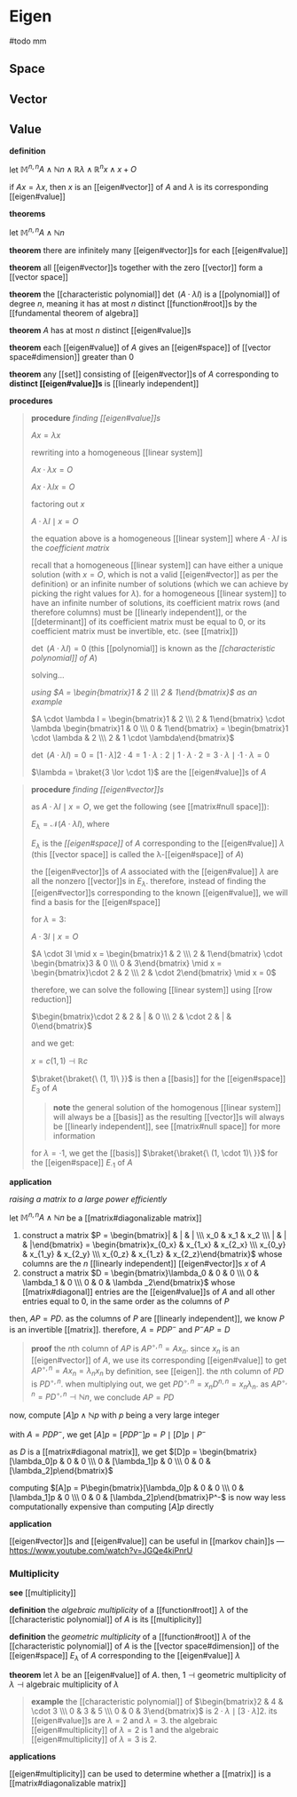 # Eigen

#todo mm

## Space

## Vector

## Value

**definition**

let $\mathbb M^{n, n} A \land \mathbb N n \land \mathbb R \lambda \land \mathbb R^n x \land x + O$

if $Ax = \lambda x$, then $x$ is an [[eigen#vector]] of $A$ and $\lambda$ is its corresponding [[eigen#value]]

**theorems**

let $\mathbb M^{n, n} A \land \mathbb N n$

**theorem** there are infinitely many [[eigen#vector]]s for each [[eigen#value]]

**theorem** all [[eigen#vector]]s together with the zero [[vector]] form a [[vector space]]

**theorem** the [[characteristic polynomial]] $\det\ (A \cdot \lambda I)$ is a [[polynomial]] of degree $n$, meaning it has at most $n$ distinct [[function#root]]s by the [[fundamental theorem of algebra]]

**theorem** $A$ has at most $n$ distinct [[eigen#value]]s

**theorem** each [[eigen#value]] of $A$ gives an [[eigen#space]] of [[vector space#dimension]] greater than $0$

**theorem** any [[set]] consisting of [[eigen#vector]]s of $A$ corresponding to **distinct [[eigen#value]]s** is [[linearly independent]]

**procedures**

> **procedure** _finding [[eigen#value]]s_
>
> $Ax = \lambda x$
>
> rewriting into a homogeneous [[linear system]]
>
> $Ax \cdot \lambda x = O$
>
> $Ax \cdot \lambda I x = O$
>
> factoring out $x$
>
> $A \cdot \lambda I \mid x = O$
>
> the equation above is a homogeneous [[linear system]] where $A \cdot \lambda I$ is the _coefficient matrix_
>
> recall that a homogeneous [[linear system]] can have either a unique solution (with $x = O$, which is not a valid [[eigen#vector]] as per the definition) or an infinite number of solutions (which we can achieve by picking the right values for $\lambda$). for a homogeneous [[linear system]] to have an infinite number of solutions, its coefficient matrix rows (and therefore columns) must be [[linearly independent]], or the [[determinant]] of its coefficient matrix must be equal to $0$, or its coefficient matrix must be invertible, etc. (see [[matrix]])
>
> $\det\ (A \cdot \lambda I) = 0$ (this [[polynomial]] is known as the _[[characteristic polynomial]] of $A$_)
>
> solving...
>
> _using $A = \begin{bmatrix}1 & 2 \\\  2 & 1\end{bmatrix}$ as an example_
>
> $A \cdot \lambda I = \begin{bmatrix}1 & 2 \\\  2 & 1\end{bmatrix} \cdot \lambda \begin{bmatrix}1 & 0 \\\  0 & 1\end{bmatrix} = \begin{bmatrix}1 \cdot \lambda & 2 \\\  2 & 1 \cdot \lambda\end{bmatrix}$
>
> $\det\ (A \cdot \lambda I) = 0 = [1 \cdot \lambda]2 \cdot 4 = 1 \cdot \lambda : 2 \mid 1 \cdot \lambda \cdot 2 = 3 \cdot \lambda \mid \cdot 1 \cdot \lambda = 0$
>
> $\lambda = \braket{3 \lor \cdot 1}$ are the [[eigen#value]]s of $A$

> **procedure** _finding [[eigen#vector]]s_
>
> as $A \cdot \lambda I \mid x = O$, we get the following (see [[matrix#null space]]):
>
> $E_\lambda = \mathcal N (A \cdot \lambda I)$, where
>
> $E_\lambda$ is the _[[eigen#space]]_ of $A$ corresponding to the [[eigen#value]] $\lambda$ (this [[vector space]] is called the λ-[[eigen#space]] of $A$)
>
> the [[eigen#vector]]s of $A$ associated with the [[eigen#value]] $\lambda$ are all the nonzero [[vector]]s in $E_\lambda$. therefore, instead of finding the [[eigen#vector]]s corresponding to the known [[eigen#value]], we will find a basis for the [[eigen#space]]
>
> for $\lambda = 3$:
>
> $A \cdot 3I \mid x = O$
>
> $A \cdot 3I \mid x = \begin{bmatrix}1 & 2 \\\  2 & 1\end{bmatrix} \cdot \begin{bmatrix}3 & 0 \\\  0 & 3\end{bmatrix} \mid x = \begin{bmatrix}\cdot 2 & 2 \\\  2 & \cdot 2\end{bmatrix} \mid x = 0$
>
> therefore, we can solve the following [[linear system]] using [[row reduction]]
>
> $\begin{bmatrix}\cdot 2 & 2 & | & 0 \\\  2 & \cdot 2 & | & 0\end{bmatrix}$
>
> and we get:
>
> $x = c (1, 1) \dashv \mathbb R c$
>
> $\braket{\braket{\ (1, 1)\ }}$ is then a [[basis]] for the [[eigen#space]] $E_3$ of $A$
>
> > **note** the general solution of the homogenous [[linear system]] will always be a [[basis]] as the resulting [[vector]]s will always be [[linearly independent]], see [[matrix#null space]] for more information
>
> for $\lambda = \cdot 1$, we get the [[basis]] $\braket{\braket{\ (1, \cdot 1)\ }}$ for the [[eigen#space]] $E_{\cdot 1}$ of $A$

**application**

_raising a matrix to a large power efficiently_

let $\mathbb M^{n, n} A \land \mathbb N n$ be a [[matrix#diagonalizable matrix]]

1.  construct a matrix $P = \begin{bmatrix}| & | & | \\\ x_0 & x_1 & x_2 \\\ | & | & |\end{bmatrix} = \begin{bmatrix}x_{0_x} & x_{1_x} & x_{2_x} \\\ x_{0_y} & x_{1_y} & x_{2_y} \\\ x_{0_z} & x_{1_z} & x_{2_z}\end{bmatrix}$ whose columns are the $n$ [[linearly independent]] [[eigen#vector]]s $x$ of $A$
2.  construct a matrix $D = \begin{bmatrix}\lambda_0 & 0 & 0 \\\ 0 & \lambda_1 & 0 \\\ 0 & 0 & \lambda _2\end{bmatrix}$ whose [[matrix#diagonal]] entries are the [[eigen#value]]s of $A$ and all other entries equal to $0$, in the same order as the columns of $P$

then, $AP = PD$. as the columns of $P$ are [[linearly independent]], we know $P$ is an invertible [[matrix]]. therefore, $A = PDP^-$ and $P^-AP = D$

> **proof** the $n$th column of $AP$ is $AP^{\circ, n} = Ax_n$. since $x_n$ is an [[eigen#vector]] of $A$, we use its corresponding [[eigen#value]] to get $AP^{\circ, n} = Ax_n = \lambda_n x_n$ by definition, see [[eigen]]. the $n$th column of $PD$ is $PD^{\circ, n}$. when multiplying out, we get $PD^{\circ, n} = x_n D^{n, n} = x_n \lambda_n$. as $AP^{\circ, n} = PD^{\circ, n} \dashv \mathbb N n$, we conclude $AP = PD$

now, compute $[A]p \land \mathbb N p$ with $p$ being a very large integer

with $A = PDP^-$, we get $[A]p = [PDP^-]p = P \mid [D]p \mid P^-$

as $D$ is a [[matrix#diagonal matrix]], we get $[D]p = \begin{bmatrix}[\lambda_0]p & 0 & 0 \\\ 0 & [\lambda_1]p & 0 \\\ 0 & 0 & [\lambda_2]p\end{bmatrix}$

computing $[A]p = P\begin{bmatrix}[\lambda_0]p & 0 & 0 \\\ 0 & [\lambda_1]p & 0 \\\ 0 & 0 & [\lambda_2]p\end{bmatrix}P^-$ is now way less computationally expensive than computing $[A]p$ directly

**application**

[[eigen#vector]]s and [[eigen#value]] can be useful in [[markov chain]]s &mdash; <https://www.youtube.com/watch?v=JGQe4kiPnrU>

### Multiplicity

**see** [[multiplicity]]

**definition** the _algebraic multiplicity_ of a [[function#root]] $\lambda$ of the [[characteristic polynomial]] of $A$ is its [[multiplicity]]

**definition** the _geometric multiplicity_ of a [[function#root]] $\lambda$ of the [[characteristic polynomial]] of $A$ is the [[vector space#dimension]] of the [[eigen#space]] $E_\lambda$ of $A$ corresponding to the [[eigen#value]] $\lambda$

**theorem** let $\lambda$ be an [[eigen#value]] of $A$. then, $1 \dashv \text{geometric multiplicity of \(\lambda\)} \dashv \text{algebraic multiplicity of \(\lambda\)}$

> **example** the [[characteristic polynomial]] of $\begin{bmatrix}2 & 4 & \cdot 3 \\\ 0 & 3 & 5 \\\ 0 & 0 & 3\end{bmatrix}$ is $2 \cdot \lambda \mid [3 \cdot \lambda]2$. its [[eigen#value]]s are $\lambda = 2$ and $\lambda = 3$. the algebraic [[eigen#multiplicity]] of $\lambda = 2$ is $1$ and the algebraic [[eigen#multiplicity]] of $\lambda = 3$ is $2$.

**applications**

[[eigen#multiplicity]] can be used to determine whether a [[matrix]] is a [[matrix#diagonalizable matrix]]

